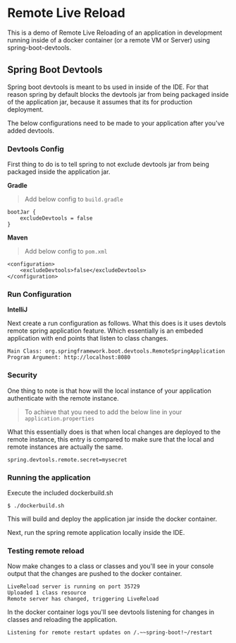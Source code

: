 # Remote Live Reload

This is a demo of Remote Live Reloading of an application in development running inside of a docker container (or a remote VM or Server) using spring-boot-devtools.

## Spring Boot Devtools

Spring boot devtools is meant to bs used in inside of the IDE. For that reason spring by default blocks the devtools jar from being packaged inside of the application jar, because it assumes that its for production deployment.

The below configurations need to be made to your application after you've added devtools.

### Devtools Config

First thing to do is to tell spring to not exclude devtools jar from being packaged inside the application jar.

**Gradle**
> Add below config to 
> `build.gradle` 
```
bootJar {
	excludeDevtools = false
}
```
**Maven**
> Add below config to 
> `pom.xml`
```
<configuration>
    <excludeDevtools>false</excludeDevtools>
</configuration>
```

### Run Configuration

**IntelliJ**

Next create a run configuration as follows. What this does is it uses devtols remote spring application feature. Which essentially is an embeded application with end points that listen to class changes.
```
Main Class: org.springframework.boot.devtools.RemoteSpringApplication
Program Argument: http://localhost:8080
```

### Security
One thing to note is that how will the local instance of your application authenticate with the remote instance. 
> To achieve that you need to add the below line in your `application.properties`

What this essentially does is that when local changes are deployed to the remote instance, this entry is compared to make sure that the local and remote instances are actually the same.

```spring.devtools.remote.secret=mysecret```

### Running the application
Execute the included dockerbuild.sh
```
$ ./dockerbuild.sh
```
This will build and deploy the application jar inside the docker container.

Next, run the spring remote application locally inside the IDE.

### Testing remote reload
Now make changes to a class or classes and you'll see in your console output that the changes are pushed to the docker container.

```
LiveReload server is running on port 35729
Uploaded 1 class resource
Remote server has changed, triggering LiveReload
```

In the docker container logs you'll see devtools listening for changes in classes and reloading the application.

```
Listening for remote restart updates on /.~~spring-boot!~/restart
```

